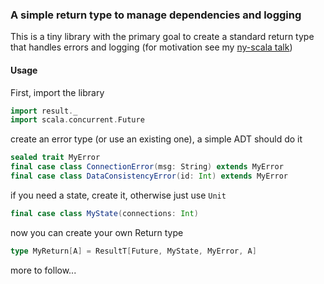 ### A simple return type to manage dependencies and logging

This is a tiny library with the primary goal to create a standard return type that handles
errors and logging (for motivation see my [ny-scala talk](https://youtu.be/xoJcLDOa98M)) 


#### Usage

First, import the library

```scala
import result._
import scala.concurrent.Future
```

create an error type (or use an existing one), a simple ADT should do it 

```scala
sealed trait MyError
final case class ConnectionError(msg: String) extends MyError
final case class DataConsistencyError(id: Int) extends MyError 
```

if you need a state, create it, otherwise just use `Unit`

```scala
final case class MyState(connections: Int)
```

now you can create your own Return type

```scala
type MyReturn[A] = ResultT[Future, MyState, MyError, A]
```

more to follow...
